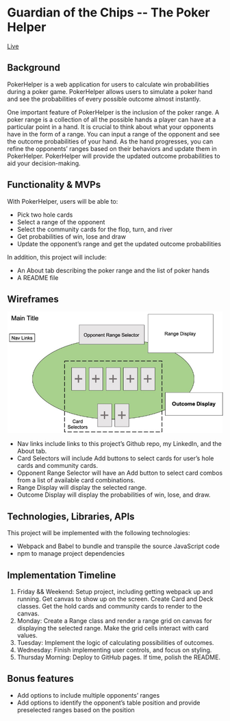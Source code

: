 # Guardian of the Chips -- The Poker Helper

[Live](https://jh177.github.io/poker-helper/)

## Background

PokerHelper is a web application for users to calculate win probabilities during a poker game. PokerHelper allows users to simulate a poker hand and see the probabilities of every possible outcome almost instantly. 

One important feature of PokerHelper is the inclusion of the poker range. A poker range is a collection of all the possible hands a player can have at a particular point in a hand. It is crucial to think about what your opponents have in the form of a range. You can input a range of the opponent and see the outcome probabilities of your hand. As the hand progresses, you can refine the opponents’ ranges based on their behaviors and update them in PokerHelper. PokerHelper will provide the updated outcome probabilities to aid your decision-making.



## Functionality & MVPs

With PokerHelper, users will be able to:
* Pick two hole cards
* Select a range of the opponent
* Select the community cards for the flop, turn, and river
* Get probabilities of win, lose and draw
* Update the opponent’s range and get the updated outcome probabilities

In addition, this project will include:
* An About tab describing the poker range and the list of poker hands
* A README file



## Wireframes

![wireframes](/assets/images/Poker-Helper%20Wireframes.jpg)

* Nav links include links to this project’s Github repo, my LinkedIn, and the About tab.
* Card Selectors will include Add buttons to select cards for user’s hole cards and community cards.
* Opponent Range Selector will have an Add button to select card combos from a list of available card combinations.
* Range Display will display the selected range.
* Outcome Display will display the probabilities of win, lose, and draw.



## Technologies, Libraries, APIs
This project will be implemented with the following technologies:
* Webpack and Babel to bundle and transpile the source JavaScript code
* npm to manage project dependencies



## Implementation Timeline

1. Friday && Weekend: Setup project, including getting webpack up and running. Get canvas to show up on the screen. Create Card and Deck classes. Get the hold cards and community cards to render to the canvas.
2. Monday: Create a Range class and render a range grid on canvas for displaying the selected range. Make the grid cells interact with card values.
3. Tuesday: Implement the logic of calculating possibilities of outcomes.
4. Wednesday: Finish implementing user controls, and focus on styling. 
5. Thursday Morning: Deploy to GitHub pages. If time, polish the README.



## Bonus features
* Add options to include multiple opponents’ ranges
* Add options to identify the opponent’s table position and provide preselected ranges based on the position

